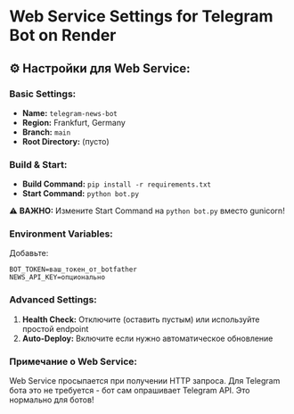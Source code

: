 # Web Service Settings for Telegram Bot on Render

## ⚙️ Настройки для Web Service:

### Basic Settings:
- **Name:** `telegram-news-bot`
- **Region:** Frankfurt, Germany
- **Branch:** `main`
- **Root Directory:** (пусто)

### Build & Start:
- **Build Command:** `pip install -r requirements.txt`
- **Start Command:** `python bot.py`

⚠️ **ВАЖНО:** Измените Start Command на `python bot.py` вместо gunicorn!

### Environment Variables:
Добавьте:
```
BOT_TOKEN=ваш_токен_от_botfather
NEWS_API_KEY=опционально
```

### Advanced Settings:
1. **Health Check:** Отключите (оставить пустым) или используйте простой endpoint
2. **Auto-Deploy:** Включите если нужно автоматическое обновление

### Примечание о Web Service:
Web Service просыпается при получении HTTP запроса.
Для Telegram бота это не требуется - бот сам опрашивает Telegram API.
Это нормально для ботов!

